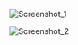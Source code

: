 ![Screenshot_1](https://github.com/uchiha5555/.NET-Web-API-Boilerplate/assets/133488886/e626d090-9d81-42b2-85ea-c3f16ce64d76)

![Screenshot_2](https://github.com/uchiha5555/.NET-Web-API-Boilerplate/assets/133488886/eae47a5d-6021-4880-a1e9-c18ef9bcf4db)
